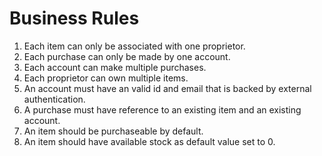 # Business Rules
1. Each item can only be associated with one proprietor.
2. Each purchase can only be made by one account.
3. Each account can make multiple purchases.
4. Each proprietor can own multiple items.
7. An account must have an valid id and email that is backed by external authentication.
8. A purchase must have reference to an existing item and an existing account.
9. An item should be purchaseable by default.
10. An item should have available stock as default value set to 0.
